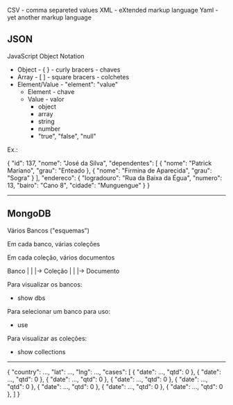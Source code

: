 
CSV - comma separeted values
XML - eXtended markup language
Yaml - yet another markup language



JSON
----

JavaScript Object Notation

* Object - { } - curly bracers - chaves
* Array  - [ ] - square bracers - colchetes
* Element/Value - "element": "value"
    * Element - chave
    * Value   - valor
        * object
        * array
        * string
        * number
        * "true", "false", "null"

Ex.:

{
    "id": 137,
    "nome": "José da Silva",
    "dependentes": [
        {
            "nome": "Patrick Mariano",
            "grau": "Enteado
        },
        {
            "nome": "Firmina de Aparecida",
            "grau": "Sogra"
        }
    ],
    "endereco": {
        "logradouro": "Rua da Baixa da Égua",
        "numero": 13,
        "bairo": "Cano 8",
        "cidade": "Munguengue"
    }
}



-----

MongoDB
----

Vários Bancos ("esquemas")

Em cada banco, várias coleções

Em cada coleção, vários documentos


Banco
   |
   |
   |->  Coleção
             |
             |
             |-> Documento


Para visualizar os bancos:
- show dbs

Para selecionar um banco para uso:
- use <dbname>

Para visualizar as coleções:
- show collections



-------



{
    "country": ...,
    "lat": ...,
    "lng": ...,
    "cases": [
        { "date": ..., "qtd": 0 },
        { "date": ..., "qtd": 0 },
        { "date": ..., "qtd": 0 },
        { "date": ..., "qtd": 0 },
        { "date": ..., "qtd": 0 },
        { "date": ..., "qtd": 0 },
        { "date": ..., "qtd": 0 },
        { "date": ..., "qtd": 0 },
    ]
}